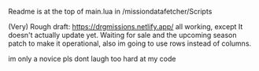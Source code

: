 Readme is at the top of main.lua in /missiondatafetcher/Scripts

(Very) Rough draft: https://drgmissions.netlify.app/ all working, except It doesn't actually update yet. Waiting for sale and the upcoming season patch to make it operational, also im going to use rows instead of columns.

im only a novice pls dont laugh too hard at my code
